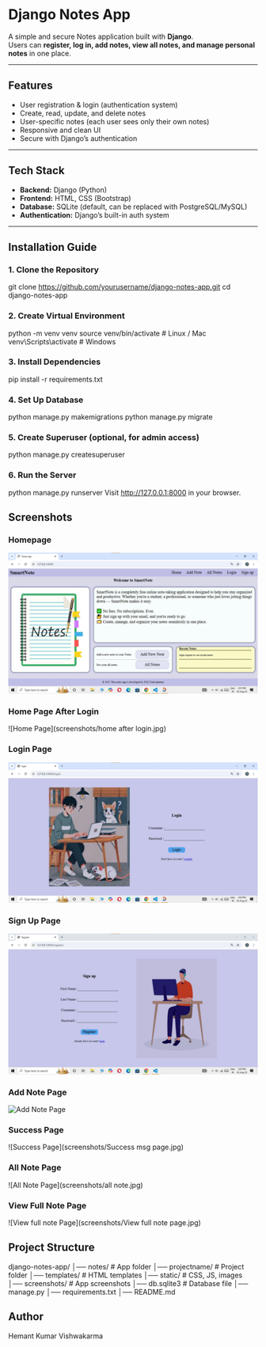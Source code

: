 #  Django Notes App

A simple and secure Notes application built with **Django**.  
Users can **register, log in, add notes, view all notes, and manage personal notes** in one place.  

---

##  Features
-  User registration & login (authentication system)
-  Create, read, update, and delete notes
-  User-specific notes (each user sees only their own notes)
-  Responsive and clean UI
-  Secure with Django’s authentication

---

##  Tech Stack
- **Backend:** Django (Python)
- **Frontend:** HTML, CSS (Bootstrap)
- **Database:** SQLite (default, can be replaced with PostgreSQL/MySQL)
- **Authentication:** Django’s built-in auth system

---

##  Installation Guide

### 1. Clone the Repository
git clone https://github.com/yourusername/django-notes-app.git
cd django-notes-app

### 2. Create Virtual Environment
python -m venv venv
source venv/bin/activate   # Linux / Mac
venv\Scripts\activate      # Windows


### 3. Install Dependencies
pip install -r requirements.txt


### 4. Set Up Database
python manage.py makemigrations
python manage.py migrate


### 5. Create Superuser (optional, for admin access)
python manage.py createsuperuser


### 6. Run the Server
python manage.py runserver
Visit  http://127.0.0.1:8000 in your browser.


## Screenshots

### Homepage
![Homepage](screenshots/home.jpg)

### Home Page After Login
![Home Page](screenshots/home after login.jpg)

### Login Page
![Login Page](screenshots/login.jpg)

### Sign Up Page
![Signup Page](screenshots/Sign_up.jpg)

### Add Note Page
![Add Note Page](screenshots/Addnote.jpg)

### Success Page
![Success Page](screenshots/Success msg page.jpg)

### All Note Page
![All Note Page](screenshots/all note.jpg)

### View Full Note Page
![View full note Page](screenshots/View full note page.jpg)


## Project Structure
django-notes-app/
│── notes/                # App folder
│── projectname/          # Project folder
│── templates/            # HTML templates
│── static/               # CSS, JS, images
│── screenshots/          # App screenshots
│── db.sqlite3            # Database file
│── manage.py
│── requirements.txt
│── README.md


## Author
Hemant Kumar Vishwakarma
